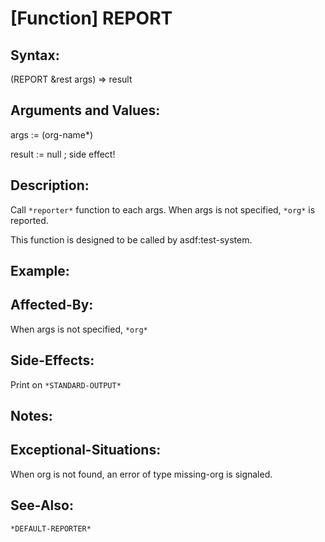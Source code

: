 # [Function] REPORT

## Syntax:

(REPORT &rest args) => result

## Arguments and Values:

args := (org-name\*)

result := null ; side effect!

## Description:
Call `*reporter*` function to each args.
When args is not specified, `*org*` is reported.

This function is designed to be called by asdf:test-system.

## Example:

## Affected-By:
When args is not specified, `*org*`

## Side-Effects:
Print on `*STANDARD-OUTPUT*`

## Notes:

## Exceptional-Situations:
When org is not found, an error of type missing-org is signaled.

## See-Also:
`*DEFAULT-REPORTER*`

